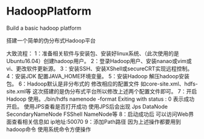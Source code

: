 # HadoopPlatform
Build a basic hadoop platform

搭建一个简单的伪分布式Hadoop平台 

大致流程：
1：准备相关软件与安装包、安装好linux系统、（此次使用的是Ubuntu16.04）创建hadoop用户。
2：登录Hadoop用户、安装nanao或vim或vi、更改软件更新源。
3：安装SSH、安装XShell或secureCRT实现远程控制。
4：安装JDK 配置JAVA_HOME环境变量。
5：安装Hadoop 解压hadoop安装包。
6：Hadoop默认是非分布式的 修改相应的配置文件
如core-site.xml、hdfs-site.xml等 这次搭建的是伪分布式平台所以修改上述两个配置文件即可。
7：开启Hadoop 使用。./bin/hdfs namenode -format Exiting with status : 0 表示成功开启。
使用JPS查看是否打开成功 使用JPS后会出现 Jps DataNode SecondaryNameNode FSShell NameNode等
8：启动成功后 可以访问Web界面查看相关信息如  ip地址:50070
9：添加Path路径 因为上述操作都要用到hadoop命令 使用系统命令方便操作
